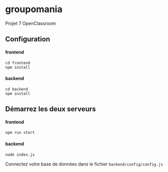 # groupomania
 Projet 7 OpenClassroom

## Configuration

#### frontend

    cd frontend
    npm install

#### backend

    cd backend
    npm install

## Démarrez les deux serveurs

#### frontend

    npm run start

#### backend

    node index.js

Connectez votre base de données dans le fichier `backend/config/config.js`

